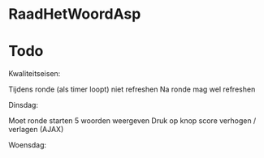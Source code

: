 # RaadHetWoordAsp

# Todo

Kwaliteitseisen:

Tijdens ronde (als timer loopt) niet refreshen
Na ronde mag wel refreshen

Dinsdag:

Moet ronde starten
	5 woorden weergeven
	Druk op knop score verhogen / verlagen (AJAX)

Woensdag:

